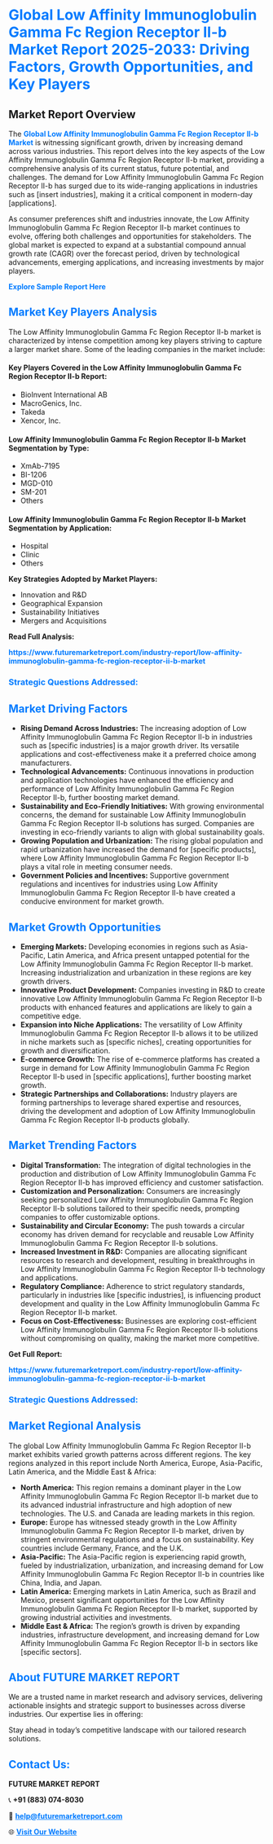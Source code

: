 <h1 style="color: #007BFF;">Global Low Affinity Immunoglobulin Gamma Fc Region Receptor II-b Market Report 2025-2033: Driving Factors, Growth Opportunities, and Key Players</h1>

<section id="overview">
<h2>Market Report Overview</h2>
<p>The <a href="https://www.futuremarketreport.com/industry-report/low-affinity-immunoglobulin-gamma-fc-region-receptor-ii-b-market" style="color: #007BFF; text-decoration: none;"><strong>Global Low Affinity Immunoglobulin Gamma Fc Region Receptor II-b Market</strong></a> is witnessing significant growth, driven by increasing demand across various industries. This report delves into the key aspects of the Low Affinity Immunoglobulin Gamma Fc Region Receptor II-b market, providing a comprehensive analysis of its current status, future potential, and challenges. The demand for Low Affinity Immunoglobulin Gamma Fc Region Receptor II-b has surged due to its wide-ranging applications in industries such as [insert industries], making it a critical component in modern-day [applications].</p>
<p>As consumer preferences shift and industries innovate, the Low Affinity Immunoglobulin Gamma Fc Region Receptor II-b market continues to evolve, offering both challenges and opportunities for stakeholders. The global market is expected to expand at a substantial compound annual growth rate (CAGR) over the forecast period, driven by technological advancements, emerging applications, and increasing investments by major players.</p>
</section>

<section id="overview">
<p><a href="https://www.futuremarketreport.com/request-sample/reportId=52752" style="color: #007BFF; text-decoration: none;"><strong>Explore Sample Report Here</strong></a></p>
</section>

<section id="key-players">
<h2 style="color: #007BFF;">Market Key Players Analysis</h2>
<p>The Low Affinity Immunoglobulin Gamma Fc Region Receptor II-b market is characterized by intense competition among key players striving to capture a larger market share. Some of the leading companies in the market include:</p>
<h4>Key Players Covered in the Low Affinity Immunoglobulin Gamma Fc Region Receptor II-b Report:</h4>
<ul><li>BioInvent International AB</li><li>MacroGenics, Inc.</li><li>Takeda</li><li>Xencor, Inc.</li></ul>
<h4>Low Affinity Immunoglobulin Gamma Fc Region Receptor II-b Market Segmentation by Type:</h4>
<ul><li>XmAb-7195</li><li>BI-1206</li><li>MGD-010</li><li>SM-201</li><li>Others</li></ul>

<h4>Low Affinity Immunoglobulin Gamma Fc Region Receptor II-b Market Segmentation by Application:</h4>
<ul><li>Hospital</li><li>Clinic</li><li>Others</li></ul>
<p><strong>Key Strategies Adopted by Market Players:</strong></p>
<ul>
<li>Innovation and R&D</li>
<li>Geographical Expansion</li>
<li>Sustainability Initiatives</li>
<li>Mergers and Acquisitions</li>
</ul>
</section>

<section>
<p><strong>Read Full Analysis: </strong></p><a href="https://www.futuremarketreport.com/industry-report/low-affinity-immunoglobulin-gamma-fc-region-receptor-ii-b-market" style="color: #007BFF; text-decoration: none;"><strong>https://www.futuremarketreport.com/industry-report/low-affinity-immunoglobulin-gamma-fc-region-receptor-ii-b-market</strong></a>
<h3 style="color: #007BFF;">Strategic Questions Addressed:</h3>
</section>

<section id="driving-factors">
<h2 style="color: #007BFF;">Market Driving Factors</h2>
<ul>
<li><strong>Rising Demand Across Industries:</strong> The increasing adoption of Low Affinity Immunoglobulin Gamma Fc Region Receptor II-b in industries such as [specific industries] is a major growth driver. Its versatile applications and cost-effectiveness make it a preferred choice among manufacturers.</li>
<li><strong>Technological Advancements:</strong> Continuous innovations in production and application technologies have enhanced the efficiency and performance of Low Affinity Immunoglobulin Gamma Fc Region Receptor II-b, further boosting market demand.</li>
<li><strong>Sustainability and Eco-Friendly Initiatives:</strong> With growing environmental concerns, the demand for sustainable Low Affinity Immunoglobulin Gamma Fc Region Receptor II-b solutions has surged. Companies are investing in eco-friendly variants to align with global sustainability goals.</li>
<li><strong>Growing Population and Urbanization:</strong> The rising global population and rapid urbanization have increased the demand for [specific products], where Low Affinity Immunoglobulin Gamma Fc Region Receptor II-b plays a vital role in meeting consumer needs.</li>
<li><strong>Government Policies and Incentives:</strong> Supportive government regulations and incentives for industries using Low Affinity Immunoglobulin Gamma Fc Region Receptor II-b have created a conducive environment for market growth.</li>
</ul>
</section>

<section id="growth-opportunities">
<h2 style="color: #007BFF;">Market Growth Opportunities</h2>
<ul>
<li><strong>Emerging Markets:</strong> Developing economies in regions such as Asia-Pacific, Latin America, and Africa present untapped potential for the Low Affinity Immunoglobulin Gamma Fc Region Receptor II-b market. Increasing industrialization and urbanization in these regions are key growth drivers.</li>
<li><strong>Innovative Product Development:</strong> Companies investing in R&D to create innovative Low Affinity Immunoglobulin Gamma Fc Region Receptor II-b products with enhanced features and applications are likely to gain a competitive edge.</li>
<li><strong>Expansion into Niche Applications:</strong> The versatility of Low Affinity Immunoglobulin Gamma Fc Region Receptor II-b allows it to be utilized in niche markets such as [specific niches], creating opportunities for growth and diversification.</li>
<li><strong>E-commerce Growth:</strong> The rise of e-commerce platforms has created a surge in demand for Low Affinity Immunoglobulin Gamma Fc Region Receptor II-b used in [specific applications], further boosting market growth.</li>
<li><strong>Strategic Partnerships and Collaborations:</strong> Industry players are forming partnerships to leverage shared expertise and resources, driving the development and adoption of Low Affinity Immunoglobulin Gamma Fc Region Receptor II-b products globally.</li>
</ul>
</section>

<section id="trending-factors">
<h2 style="color: #007BFF;">Market Trending Factors</h2>
<ul>
<li><strong>Digital Transformation:</strong> The integration of digital technologies in the production and distribution of Low Affinity Immunoglobulin Gamma Fc Region Receptor II-b has improved efficiency and customer satisfaction.</li>
<li><strong>Customization and Personalization:</strong> Consumers are increasingly seeking personalized Low Affinity Immunoglobulin Gamma Fc Region Receptor II-b solutions tailored to their specific needs, prompting companies to offer customizable options.</li>
<li><strong>Sustainability and Circular Economy:</strong> The push towards a circular economy has driven demand for recyclable and reusable Low Affinity Immunoglobulin Gamma Fc Region Receptor II-b solutions.</li>
<li><strong>Increased Investment in R&D:</strong> Companies are allocating significant resources to research and development, resulting in breakthroughs in Low Affinity Immunoglobulin Gamma Fc Region Receptor II-b technology and applications.</li>
<li><strong>Regulatory Compliance:</strong> Adherence to strict regulatory standards, particularly in industries like [specific industries], is influencing product development and quality in the Low Affinity Immunoglobulin Gamma Fc Region Receptor II-b market.</li>
<li><strong>Focus on Cost-Effectiveness:</strong> Businesses are exploring cost-efficient Low Affinity Immunoglobulin Gamma Fc Region Receptor II-b solutions without compromising on quality, making the market more competitive.</li>
</ul>
</section>

<section>
<p><strong>Get Full Report: </strong></p><a href="https://www.futuremarketreport.com/industry-report/low-affinity-immunoglobulin-gamma-fc-region-receptor-ii-b-market" style="color: #007BFF; text-decoration: none;"><strong>https://www.futuremarketreport.com/industry-report/low-affinity-immunoglobulin-gamma-fc-region-receptor-ii-b-market</strong></a>
<h3 style="color: #007BFF;">Strategic Questions Addressed:</h3>
</section>


<section id="regional-analysis">
<h2 style="color: #007BFF;">Market Regional Analysis</h2>
<p>The global Low Affinity Immunoglobulin Gamma Fc Region Receptor II-b market exhibits varied growth patterns across different regions. The key regions analyzed in this report include North America, Europe, Asia-Pacific, Latin America, and the Middle East & Africa:</p>
<ul>
<li><strong>North America:</strong> This region remains a dominant player in the Low Affinity Immunoglobulin Gamma Fc Region Receptor II-b market due to its advanced industrial infrastructure and high adoption of new technologies. The U.S. and Canada are leading markets in this region.</li>
<li><strong>Europe:</strong> Europe has witnessed steady growth in the Low Affinity Immunoglobulin Gamma Fc Region Receptor II-b market, driven by stringent environmental regulations and a focus on sustainability. Key countries include Germany, France, and the U.K.</li>
<li><strong>Asia-Pacific:</strong> The Asia-Pacific region is experiencing rapid growth, fueled by industrialization, urbanization, and increasing demand for Low Affinity Immunoglobulin Gamma Fc Region Receptor II-b in countries like China, India, and Japan.</li>
<li><strong>Latin America:</strong> Emerging markets in Latin America, such as Brazil and Mexico, present significant opportunities for the Low Affinity Immunoglobulin Gamma Fc Region Receptor II-b market, supported by growing industrial activities and investments.</li>
<li><strong>Middle East & Africa:</strong> The region’s growth is driven by expanding industries, infrastructure development, and increasing demand for Low Affinity Immunoglobulin Gamma Fc Region Receptor II-b in sectors like [specific sectors].</li>
</ul>
</section>

<footer>
<h2 style="color: #007BFF;">About FUTURE MARKET REPORT</h2>
<p>We are a trusted name in market research and advisory services, delivering actionable insights and strategic support to businesses across diverse industries. Our expertise lies in offering:</p>

<p>Stay ahead in today’s competitive landscape with our tailored research solutions.</p>

<h2 style="color: #007BFF;">Contact Us:</h2>
<p><strong>FUTURE MARKET REPORT</strong></p>
<p>📞 <strong>+91 (883) 074-8030</strong></p>
<p>📧 <strong><a href="mailto:help@futuremarketreport.com" style="color: #007BFF;">help@futuremarketreport.com</a></strong></p>
<p>🌐 <strong><a href="https://www.futuremarketreport.com/" style="color: #007BFF;">Visit Our Website</a></strong></p>
</footer>